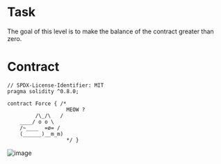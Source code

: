 # Task

The goal of this level is to make the balance of the contract greater than zero.

# Contract

```sol
// SPDX-License-Identifier: MIT
pragma solidity ^0.8.0;

contract Force { /*
                   MEOW ?
         /\_/\   /
    ____/ o o \
    /~____  =ø= /
    (______)__m_m)
                   */ }
```

![image](https://github.com/user-attachments/assets/279844e7-7424-4e23-b48d-76374c830cd4)
